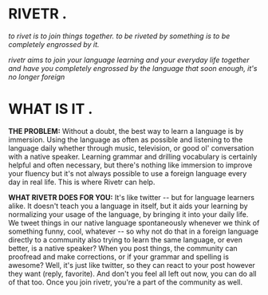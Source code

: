 # RIVETR .

*to rivet is to join things together. to be riveted by something is to be completely engrossed by it.*

*rivetr aims to join your language learning and your everyday life together and have you completely engrossed by the language that soon enough, it's no longer foreign*

# WHAT IS IT .

**THE PROBLEM:** Without a doubt, the best way to learn a language is by immersion. Using the language as often as possible and listening to the language daily whether through music, television, or good ol' conversation with a native speaker. Learning grammar and drilling vocabulary is certainly helpful and often necessary, but there's nothing like immersion to improve your fluency but it's not always possible to use a foreign language every day in real life. This is where Rivetr can help. 

**WHAT RIVETR DOES FOR YOU:** It's like twitter -- but for language learners alike. It doesn't teach you a language in itself, but it aids your learning by normalizing your usage of the language, by bringing it into your daily life. We tweet things in our native language spontaneously whenever we think of something funny, cool, whatever -- so why not do that in a foreign language directly to a community also trying to learn the same language, or even better, is a native speaker? When you post things, the community can proofread and make corrections, or if your grammar and spelling is awesome? Well, it's just like twitter, so they can react to your post however they want (reply, favorite). And don't you feel all left out now, you can do all of that too. Once you join rivetr, you're a part of the community as well. 
